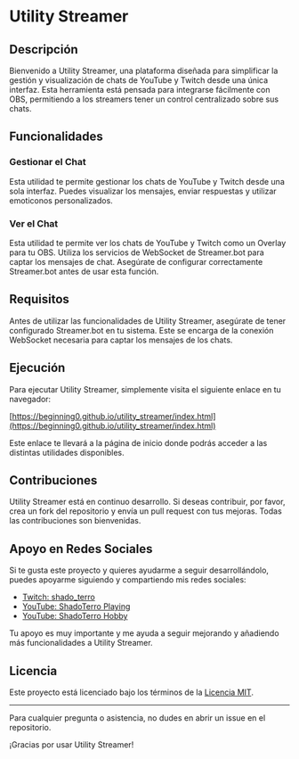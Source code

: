 # Utility Streamer

## Descripción

Bienvenido a Utility Streamer, una plataforma diseñada para simplificar la gestión y visualización de chats de YouTube y Twitch desde una única interfaz. Esta herramienta está pensada para integrarse fácilmente con OBS, permitiendo a los streamers tener un control centralizado sobre sus chats.

## Funcionalidades

### Gestionar el Chat

Esta utilidad te permite gestionar los chats de YouTube y Twitch desde una sola interfaz. Puedes visualizar los mensajes, enviar respuestas y utilizar emoticonos personalizados. 

### Ver el Chat

Esta utilidad te permite ver los chats de YouTube y Twitch como un Overlay para tu OBS. Utiliza los servicios de WebSocket de Streamer.bot para captar los mensajes de chat. Asegúrate de configurar correctamente Streamer.bot antes de usar esta función.

## Requisitos

Antes de utilizar las funcionalidades de Utility Streamer, asegúrate de tener configurado Streamer.bot en tu sistema. Este se encarga de la conexión WebSocket necesaria para captar los mensajes de los chats.

## Ejecución

Para ejecutar Utility Streamer, simplemente visita el siguiente enlace en tu navegador:

[https://beginning0.github.io/utility_streamer/index.html](https://beginning0.github.io/utility_streamer/index.html)

Este enlace te llevará a la página de inicio donde podrás acceder a las distintas utilidades disponibles. 

## Contribuciones

Utility Streamer está en continuo desarrollo. Si deseas contribuir, por favor, crea un fork del repositorio y envía un pull request con tus mejoras. Todas las contribuciones son bienvenidas.

## Apoyo en Redes Sociales

Si te gusta este proyecto y quieres ayudarme a seguir desarrollándolo, puedes apoyarme siguiendo y compartiendo mis redes sociales:

- [Twitch: shado_terro](https://www.twitch.tv/shado_terro)
- [YouTube: ShadoTerro Playing](https://www.youtube.com/@ShadoTerroPlaying)
- [YouTube: ShadoTerro Hobby](https://www.youtube.com/@ShadoTerroHobby)

Tu apoyo es muy importante y me ayuda a seguir mejorando y añadiendo más funcionalidades a Utility Streamer.

## Licencia

Este proyecto está licenciado bajo los términos de la [Licencia MIT](LICENSE).

---

Para cualquier pregunta o asistencia, no dudes en abrir un issue en el repositorio.

¡Gracias por usar Utility Streamer!
